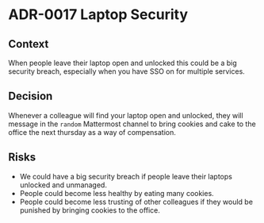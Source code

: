 # ADR-0017 Laptop Security

## Context

When people leave their laptop open and unlocked this could be a big security breach, especially when you have SSO on
for multiple services.

## Decision

Whenever a colleague will find your laptop open and unlocked, they will message in the `random` Mattermost channel to
bring cookies and cake to the office the next thursday as a way of compensation.

## Risks

- We could have a big security breach if people leave their laptops unlocked and unmanaged.
- People could become less healthy by eating many cookies.
- People could become less trusting of other colleagues if they would be punished by bringing cookies to the office.
